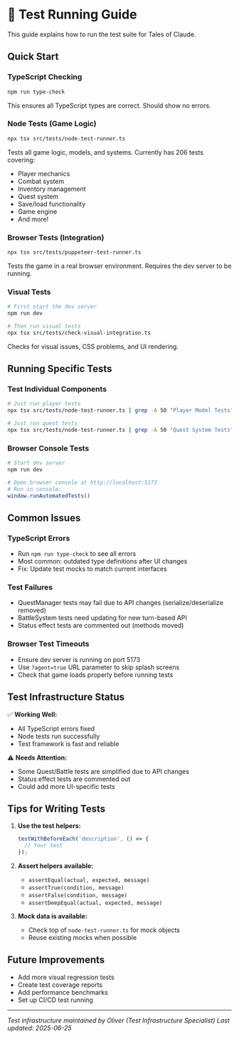 # 🧪 Test Running Guide

This guide explains how to run the test suite for Tales of Claude.

## Quick Start

### TypeScript Checking
```bash
npm run type-check
```
This ensures all TypeScript types are correct. Should show no errors.

### Node Tests (Game Logic)
```bash
npx tsx src/tests/node-test-runner.ts
```
Tests all game logic, models, and systems. Currently has 206 tests covering:
- Player mechanics
- Combat system
- Inventory management
- Quest system
- Save/load functionality
- Game engine
- And more!

### Browser Tests (Integration)
```bash
npx tsx src/tests/puppeteer-test-runner.ts
```
Tests the game in a real browser environment. Requires the dev server to be running.

### Visual Tests
```bash
# First start the dev server
npm run dev

# Then run visual tests
npx tsx src/tests/check-visual-integration.ts
```
Checks for visual issues, CSS problems, and UI rendering.

## Running Specific Tests

### Test Individual Components
```bash
# Just run player tests
npx tsx src/tests/node-test-runner.ts | grep -A 50 "Player Model Tests"

# Just run quest tests
npx tsx src/tests/node-test-runner.ts | grep -A 50 "Quest System Tests"
```

### Browser Console Tests
```bash
# Start dev server
npm run dev

# Open browser console at http://localhost:5173
# Run in console:
window.runAutomatedTests()
```

## Common Issues

### TypeScript Errors
- Run `npm run type-check` to see all errors
- Most common: outdated type definitions after UI changes
- Fix: Update test mocks to match current interfaces

### Test Failures
- QuestManager tests may fail due to API changes (serialize/deserialize removed)
- BattleSystem tests need updating for new turn-based API
- Status effect tests are commented out (methods moved)

### Browser Test Timeouts
- Ensure dev server is running on port 5173
- Use `?agent=true` URL parameter to skip splash screens
- Check that game loads properly before running tests

## Test Infrastructure Status

✅ **Working Well:**
- All TypeScript errors fixed
- Node tests run successfully
- Test framework is fast and reliable

⚠️ **Needs Attention:**
- Some Quest/Battle tests are simplified due to API changes
- Status effect tests are commented out
- Could add more UI-specific tests

## Tips for Writing Tests

1. **Use the test helpers:**
   ```typescript
   testWithBeforeEach('description', () => {
     // Your test
   });
   ```

2. **Assert helpers available:**
   - `assertEqual(actual, expected, message)`
   - `assertTrue(condition, message)`
   - `assertFalse(condition, message)`
   - `assertDeepEqual(actual, expected, message)`

3. **Mock data is available:**
   - Check top of `node-test-runner.ts` for mock objects
   - Reuse existing mocks when possible

## Future Improvements

- Add more visual regression tests
- Create test coverage reports
- Add performance benchmarks
- Set up CI/CD test running

---

*Test infrastructure maintained by Oliver (Test Infrastructure Specialist)*
*Last updated: 2025-06-25*